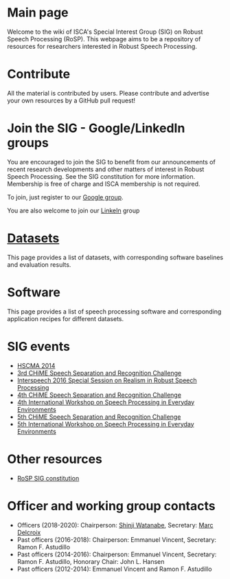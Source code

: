 # Main page

Welcome to the wiki of ISCA's Special Interest Group (SIG) on Robust Speech Processing (RoSP). This webpage aims to be a repository of resources for researchers interested in Robust Speech Processing.

# Contribute

All the material is contributed by users. 
Please contribute and advertise your own resources by a GitHub pull request! 

# Join the SIG - Google/LinkedIn groups

You are encouraged to join the SIG to benefit from our announcements of recent research developments and other matters of interest in Robust Speech Processing. 
See the SIG constitution for more information. Membership is free of charge and ISCA membership is not required.

To join, just register to our [Google group](https://groups.google.com/forum/#!forum/rosp-sig).

You are also welcome to join our [LinkeIn](https://www.linkedin.com/groups/6744473/) group

# [Datasets](https://isca-sig-rosp.github.io/ISCA-SIG-RoSP/datasets.html)

This page provides a list of datasets, with corresponding software baselines and evaluation results.

# Software
This page provides a list of speech processing software and corresponding application recipes for different datasets.

# SIG events
- [HSCMA 2014](http://hscma2014.inria.fr/)
- [3rd CHiME Speech Separation and Recognition Challenge](http://spandh.dcs.shef.ac.uk/chime_challenge/chime2015/)
- [Interspeech 2016 Special Session on Realism in Robust Speech Processing](http://www.interspeech2016.org/Technical-Program)
- [4th CHiME Speech Separation and Recognition Challenge](http://spandh.dcs.shef.ac.uk/chime_challenge/chime2016/)
- [4th International Workshop on Speech Processing in Everyday Environments](http://spandh.dcs.shef.ac.uk/chime_workshop/chime2016/)
- [5th CHiME Speech Separation and Recognition Challenge](http://spandh.dcs.shef.ac.uk/chime_challenge/)
- [5th International Workshop on Speech Processing in Everyday Environments](http://spandh.dcs.shef.ac.uk/chime_workshop/)

# Other resources
- [RoSP SIG constitution](https://isca-sig-rosp.github.io/ISCA-SIG-RoSP/constitution.html)

# Officer and working group contacts
- Officers (2018-2020): Chairperson: [Shinji Watanabe](mailto:shinjiw@ieee.org), Secretary: [Marc Delcroix](mailto:marc.delcroix@ieee.org)
- Past officers (2016-2018): Chairperson: Emmanuel Vincent, Secretary: Ramon F. Astudillo
- Past officers (2014-2016): Chairperson: Emmanuel Vincent, Secretary: Ramon F. Astudillo, Honorary Chair: John L. Hansen
- Past officers (2012-2014): Emmanuel Vincent and Ramon F. Astudillo
